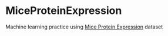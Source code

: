# MiceProteinExpression
Machine learning practice using [Mice Protein Expression](https://www.kaggle.com/ruslankl/mice-protein-expression) dataset 
